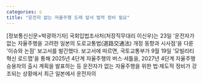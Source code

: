 ```yaml
---
categories: c
title: "운전자 없는 자율주행 도래 앞서 법적 정비 필요"
---
```

[정보통신신문=박광하기자] 국회입법조사처(처장직무대리 이신우)는 23일 &#39;운전자가 없는 자율주행을 고려한 일본의 도로교통법(道路交通法) 개정 동향과 시사점&#39;을 다룬 &#39;이슈와 논점&#39; 보고서를 발간했다. 보고서에 따르면, 국토교통부가 9월 19일 &#39;모빌리티 혁신 로드맵&#39;을 통해 2025년 4단계 자율주행의 버스&middot;셔틀을, 2027년 4단계 자율주행 승용차의 출시 계획을 발표하는 등 운전자가 없는 자율주행을 위한 법&middot;제도적 정비가 강조되는 상황에서 최근 일본에서 운전자의